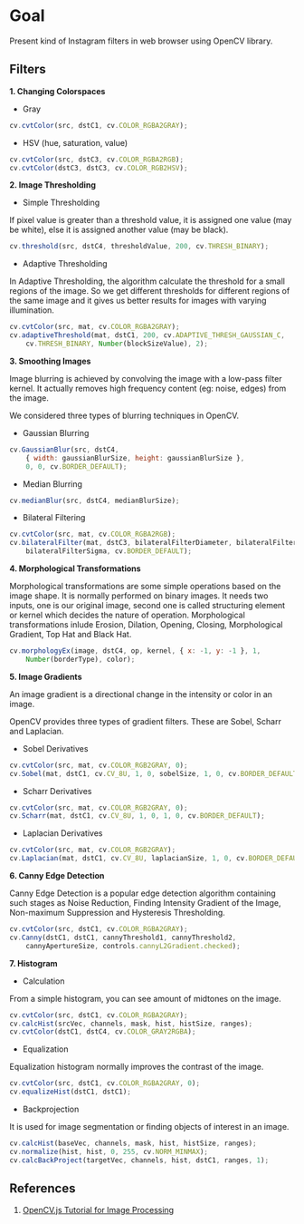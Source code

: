 # Goal

Present kind of Instagram filters in web browser using OpenCV library.

## Filters

**1. Changing Colorspaces**
* Gray
```javascript
cv.cvtColor(src, dstC1, cv.COLOR_RGBA2GRAY);
```

* HSV (hue, saturation, value)
```javascript
cv.cvtColor(src, dstC3, cv.COLOR_RGBA2RGB);
cv.cvtColor(dstC3, dstC3, cv.COLOR_RGB2HSV);
```

**2. Image Thresholding**
* Simple Thresholding

If pixel value is greater than a threshold value, it is assigned one value (may be white), else it is assigned another value (may be black).
```javascript
cv.threshold(src, dstC4, thresholdValue, 200, cv.THRESH_BINARY);
```

* Adaptive Thresholding

In Adaptive Thresholding, the algorithm calculate the threshold for a small regions of the image. So we get different thresholds for different regions of the same image and it gives us better results for images with varying illumination.
```javascript
cv.cvtColor(src, mat, cv.COLOR_RGBA2GRAY);
cv.adaptiveThreshold(mat, dstC1, 200, cv.ADAPTIVE_THRESH_GAUSSIAN_C,
    cv.THRESH_BINARY, Number(blockSizeValue), 2);
```

**3. Smoothing Images**

Image blurring is achieved by convolving the image with a low-pass filter kernel. It actually removes high frequency content (eg: noise, edges) from the image.

We considered three types of blurring techniques in OpenCV.
* Gaussian Blurring
```javascript
cv.GaussianBlur(src, dstC4,
    { width: gaussianBlurSize, height: gaussianBlurSize },
    0, 0, cv.BORDER_DEFAULT);
```

* Median Blurring
```javascript
cv.medianBlur(src, dstC4, medianBlurSize);
```

* Bilateral Filtering
```javascript
cv.cvtColor(src, mat, cv.COLOR_RGBA2RGB);
cv.bilateralFilter(mat, dstC3, bilateralFilterDiameter, bilateralFilterSigma,
    bilateralFilterSigma, cv.BORDER_DEFAULT);
```


**4. Morphological Transformations**

Morphological transformations are some simple operations based on the image shape. It is normally performed on binary images. It needs two inputs, one is our original image, second one is called structuring element or kernel which decides the nature of operation.
Morphological transformations inlude Erosion, Dilation, Opening, Closing, Morphological Gradient, Top Hat and Black Hat.
```javascript
cv.morphologyEx(image, dstC4, op, kernel, { x: -1, y: -1 }, 1,
    Number(borderType), color);
```

**5. Image Gradients**

An image gradient is a directional change in the intensity or color in an image.

OpenCV provides three types of gradient filters. These are Sobel, Scharr and Laplacian.
* Sobel Derivatives
```javascript
cv.cvtColor(src, mat, cv.COLOR_RGB2GRAY, 0);
cv.Sobel(mat, dstC1, cv.CV_8U, 1, 0, sobelSize, 1, 0, cv.BORDER_DEFAULT);
```
* Scharr Derivatives
```javascript
cv.cvtColor(src, mat, cv.COLOR_RGB2GRAY, 0);
cv.Scharr(mat, dstC1, cv.CV_8U, 1, 0, 1, 0, cv.BORDER_DEFAULT);
```
* Laplacian Derivatives
```javascript
cv.cvtColor(src, mat, cv.COLOR_RGB2GRAY);
cv.Laplacian(mat, dstC1, cv.CV_8U, laplacianSize, 1, 0, cv.BORDER_DEFAULT);
```

**6. Canny Edge Detection**

Canny Edge Detection is a popular edge detection algorithm containing such stages as Noise Reduction, Finding Intensity Gradient of the Image, Non-maximum Suppression and Hysteresis Thresholding.
```javascript
cv.cvtColor(src, dstC1, cv.COLOR_RGBA2GRAY);
cv.Canny(dstC1, dstC1, cannyThreshold1, cannyThreshold2,
    cannyApertureSize, controls.cannyL2Gradient.checked);
```

**7. Histogram**
* Calculation

From a simple histogram, you can see amount of midtones on the image.
```javascript
cv.cvtColor(src, dstC1, cv.COLOR_RGBA2GRAY);
cv.calcHist(srcVec, channels, mask, hist, histSize, ranges);
cv.cvtColor(dstC1, dstC4, cv.COLOR_GRAY2RGBA);
```
* Equalization

Equalization histogram normally improves the contrast of the image.
```javascript
cv.cvtColor(src, dstC1, cv.COLOR_RGBA2GRAY, 0);
cv.equalizeHist(dstC1, dstC1);
```
* Backprojection

It is used for image segmentation or finding objects of interest in an image.
```javascript
cv.calcHist(baseVec, channels, mask, hist, histSize, ranges);
cv.normalize(hist, hist, 0, 255, cv.NORM_MINMAX);
cv.calcBackProject(targetVec, channels, hist, dstC1, ranges, 1);
```


## References

1. [OpenCV.js Tutorial for Image Processing](https://docs.opencv.org/3.4/d8/d54/tutorial_js_imgproc_camera.html)

